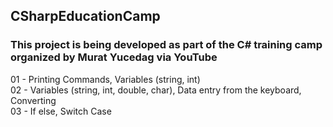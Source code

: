 ## CSharpEducationCamp
### This project is being developed as part of the C# training camp organized by Murat Yucedag via YouTube  
01 - Printing Commands, Variables (string, int)  
02 - Variables (string, int, double, char), Data entry from the keyboard, Converting  
03 - If else, Switch Case
